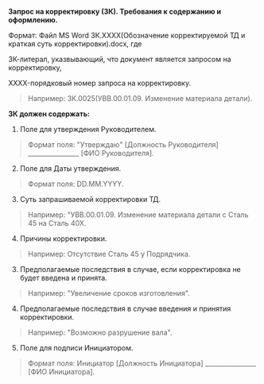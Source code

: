 **Запрос на корректировку (ЗК). Требования к содержанию и оформлению.**

Формат: Файл MS Word ЗК.XXXX(Обозначение корректируемой ТД и краткая суть корректировки).docx, где

ЗК-литерал, указвывающий, что документ является запросом на корректировку,

XXXX-порядковый номер запроса на корректировку.
>Например: ЗК.0025(УВВ.00.01.09. Изменение материала детали).

**ЗК должен содержать:**

1.    Поле для утверждения Руководителем. 
>Формат поля: "Утверждаю" [Должность Руководителя]  ________________ [ФИО Руководителя].

2.    Поле для Даты утверждения. 
>Формат поля:  DD.MM.YYYY.

3.    Суть запрашиваемой корректировки ТД.
>Например: "УВВ.00.01.09. Изменение материала детали с Сталь 45 на Сталь 40Х.

4.    Причины корректировки.
>Например: Отсутствие Сталь 45 у Подрядчика.

3.    Предполагаемые последствия в случае, если корректировка не будет введена и принята.
>Например: "Увеличение сроков изготовления".

4.    Предполагаемые последствия в случае введения и принятия корректировки.
>Например: "Возможно разрушение вала".

5.    Поле для подписи Инициатором.
>Формат поля: Инициатор [Должность Инициатора]  ________________ [ФИО Инициатора].   
